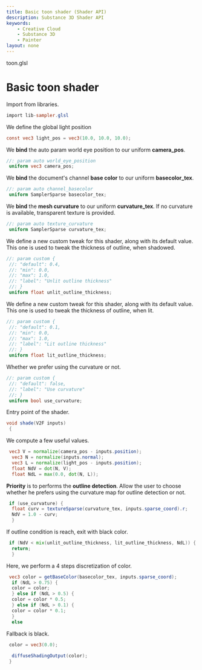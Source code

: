 ```yaml
---
title: Basic toon shader (Shader API)
description: Substance 3D Shader API
keywords:
	- Creative Cloud
	- Substance 3D
	- Painter
layout: none
---
```





toon.glsl








[ ](#section-0)












[ ](#section-1)

Basic toon shader
=================


Import from libraries.





```glsl
import lib-sampler.glsl
```







[ ](#section-2)

We define the global light position





```glsl
const vec3 light_pos = vec3(10.0, 10.0, 10.0);
```







[ ](#section-3)

We **bind** the auto param world eye position to our uniform **camera_pos**.





```glsl
//: param auto world_eye_position
 uniform vec3 camera_pos;
```







[ ](#section-4)

We **bind** the document's channel **base color** to our uniform **basecolor_tex**.





```glsl
//: param auto channel_basecolor
 uniform SamplerSparse basecolor_tex;
```







[ ](#section-5)

We **bind** the **mesh curvature** to our uniform **curvature_tex**.
 If no curvature is available, transparent texture is provided.





```glsl
//: param auto texture_curvature
 uniform SamplerSparse curvature_tex;
```







[ ](#section-6)

We define a new custom tweak for this shader, along with its default value.
 This one is used to tweak the thickness of outline, when shadowed.





```glsl
//: param custom {
 //: "default": 0.4,
 //: "min": 0.0,
 //: "max": 1.0,
 //: "label": "Unlit outline thickness"
 //: }
 uniform float unlit_outline_thickness;
```







[ ](#section-7)

We define a new custom tweak for this shader, along with its default value.
 This one is used to tweak the thickness of outline, when lit.





```glsl
//: param custom {
 //: "default": 0.1,
 //: "min": 0.0,
 //: "max": 1.0,
 //: "label": "Lit outline thickness"
 //: }
 uniform float lit_outline_thickness;
```







[ ](#section-8)

Whether we prefer using the curvature or not.





```glsl
//: param custom {
 //: "default": false,
 //: "label": "Use curvature"
 //: }
 uniform bool use_curvature;
```







[ ](#section-9)

Entry point of the shader.





```glsl
void shade(V2F inputs)
 {
```







[ ](#section-10)

We compute a few useful values.





```glsl
 vec3 V = normalize(camera_pos - inputs.position);
  vec3 N = normalize(inputs.normal);
  vec3 L = normalize(light_pos - inputs.position);
  float NdV = dot(N, V);
  float NdL = max(0.0, dot(N, L));
```







[ ](#section-11)

**Priority** is to performs the **outline detection**.
 Allow the user to choose whether he prefers using the curvature map
 for outline detection or not.





```glsl
 if (use_curvature) {
  float curv = textureSparse(curvature_tex, inputs.sparse_coord).r;
  NdV = 1.0 - curv;
  }
```







[ ](#section-12)

If outline condition is reach, exit with black color.





```glsl
 if (NdV < mix(unlit_outline_thickness, lit_outline_thickness, NdL)) {
  return;
  }
```







[ ](#section-13)

Here, we perform a 4 steps discretization of color.





```glsl
 vec3 color = getBaseColor(basecolor_tex, inputs.sparse_coord);
  if (NdL > 0.75) {
  color = color;
  } else if (NdL > 0.5) {
  color = color * 0.5;
  } else if (NdL > 0.1) {
  color = color * 0.1;
  }
  else
```







[ ](#section-14)

Fallback is black.





```glsl
 color = vec3(0.0);
 
  diffuseShadingOutput(color);
 }
 
 
```






